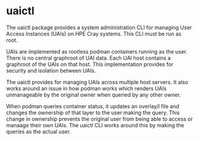 # uaictl

The uaictl package provides a system administration CLI for managing User
Access Instances (UAIs) on HPE Cray systems. This CLI must be run as root.

UAIs are implemented as rootless podman containers running as the user.
There is no central graphroot of UAI data. Each UAI host contains a 
graphroot of the UAIs on that host. This implementation provides for 
security and isolation between UAIs.

The uaictl provides for managing UAIs across multiple host servers. It also
works around an issue in how podman works which renders UAIs unmanageable by
the original owner when queried by any other owner.

When podman queries container status, it updates an overlay/l file and changes
the ownership of that layer to the user making the query. This change in
ownership prevents the original user from being able to access or manaage
their own UAIs. The uaictl CLI works around this by making the queries as 
the actual user.

